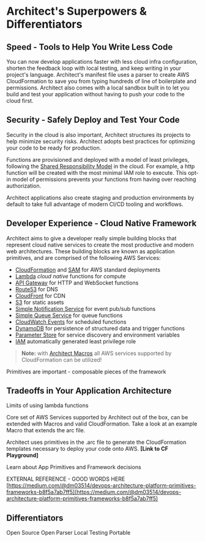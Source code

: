 # Architect's Superpowers & Differentiators

## Speed - Tools to Help You Write Less Code
You can now develop applications faster with less cloud infra configuration, shorten the feedback loop with local testing, and keep writing in your project's language. Architect's manifest file uses a parser to create AWS CloudFormation to save you from typing hundreds of line of boilerplate and permissions. Architect also comes with a local sandbox built in to let you build and test your application without having to push your code to the cloud first. 

## Security - Safely Deploy and Test Your Code

Security in the cloud is also important, Architect structures its projects to help minimize security risks. Architect adopts best practices for optimizing your code to be ready for production. 

Functions are provisioned and deployed with a model of least privileges, following the [Shared Responsibility Model](https://aws.amazon.com/compliance/shared-responsibility-model/) in the cloud. For example, a http function will be created with the most minimal IAM role to execute. This opt-in model of permissions prevents your functions from having over reaching authorization.

Architect applications also create staging and production environments by default to take full advantage of modern CI/CD tooling and workflows.

## Developer Experience - Cloud Native Framework

Architect aims to give a developer really simple building blocks that represent cloud native services to create the most productive and modern web architectures. These building blocks are known as application primitives, and are comprised of the following AWS Services: 
- [CloudFormation](https://aws.amazon.com/cloudformation/) and [SAM](https://docs.aws.amazon.com/serverless-application-model/latest/developerguide/serverless-sam-reference.html#serverless-sam-cli) for AWS standard deployments
- [Lambda](https://aws.amazon.com/lambda/) *cloud native* functions for compute
- [API Gateway](https://aws.amazon.com/api-gateway/) for HTTP and WebSocket functions
- [Route53](https://aws.amazon.com/route53) for DNS
- [CloudFront](https://aws.amazon.com/cloudfront/) for CDN
- [S3](https://aws.amazon.com/s3/) for static assets
- [Simple Notification Service](https://aws.amazon.com/sns/) for event pub/sub functions
- [Simple Queue Service](https://aws.amazon.com/sqs/) for queue functions
- [CloudWatch Events](https://docs.aws.amazon.com/lambda/latest/dg/with-scheduled-events.html) for scheduled functions
- [DynamoDB](https://aws.amazon.com/dynamodb/) for persistence of structured data and trigger functions
- [Parameter Store](https://docs.aws.amazon.com/systems-manager/latest/userguide/systems-manager-paramstore.html) for service discovery and environment variables
- [IAM](https://docs.aws.amazon.com/IAM/latest/UserGuide/best-practices.html#grant-least-privilege) automatically generated least privilege role

> **Note:** with [Architect Macros](/primitives/macros) all AWS services supported by CloudFormation can be utilized!

Primitives are important - composable pieces of the framework 

## Tradeoffs in Your Application Architecture

Limits of using lambda functions  

Core set of AWS Services supported by Architect out of the box, can be extended with Macros and valid CloudFormation. Take a look at an example Macro that extends the arc file. 

Architect uses primitives in the .arc file to generate the CloudFormation templates necessary to deploy your code onto AWS. **[Link to CF Playground]** 

Learn about App Primitives and Framework decisions

EXTERNAL REFERENCE - GOOD WORDS HERE [https://medium.com/@dm03514/devops-architecture-platform-primitives-frameworks-b8f5a7ab7ff5](https://medium.com/@dm03514/devops-architecture-platform-primitives-frameworks-b8f5a7ab7ff5)

## Differentiators
Open Source 
Open Parser 
Local Testing 
Portable
